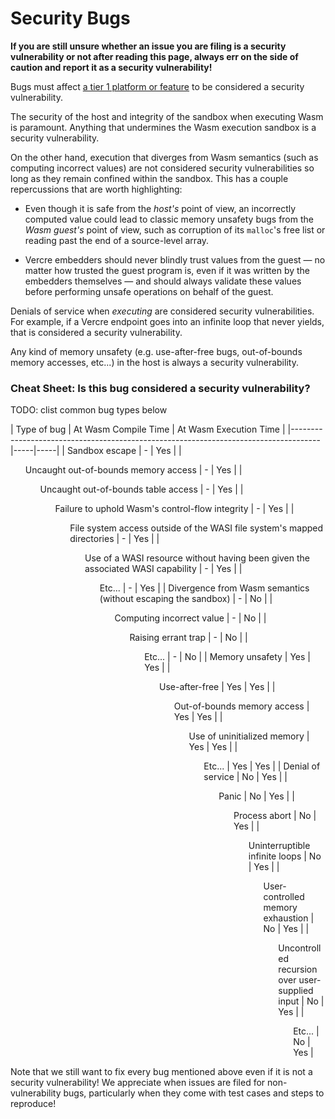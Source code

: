 # Security Bugs

**If you are still unsure whether an issue you are filing is a security
vulnerability or not after reading this page, always err on the side of caution
and report it as a security vulnerability!**

Bugs must affect [a tier 1 platform or feature](../stability/support-tiers.md) to be
considered a security vulnerability.

The security of the host and integrity of the sandbox when executing Wasm is
paramount. Anything that undermines the Wasm execution sandbox is a security
vulnerability.

On the other hand, execution that diverges from Wasm semantics (such as
computing incorrect values) are not considered security vulnerabilities so long
as they remain confined within the sandbox. This has a couple repercussions that
are worth highlighting:

* Even though it is safe from the *host's* point of view, an incorrectly
  computed value could lead to classic memory unsafety bugs from the *Wasm
  guest's* point of view, such as corruption of its `malloc`'s free list or
  reading past the end of a source-level array.

* Vercre embedders should never blindly trust values from the guest &mdash; no
  matter how trusted the guest program is, even if it was written by the
  embedders themselves &mdash; and should always validate these values before
  performing unsafe operations on behalf of the guest.

Denials of service when *executing* are considered security
vulnerabilities. For example, if a Vercre endpoint goes into an infinite loop 
that never yields, that is considered a security vulnerability.

Any kind of memory unsafety (e.g. use-after-free bugs, out-of-bounds memory
accesses, etc...) in the host is always a security vulnerability.

### Cheat Sheet: Is this bug considered a security vulnerability?

TODO: clist common bug types below

<div class="hidden">
| Type of bug                                     | At Wasm Compile Time | At Wasm Execution Time |
|-------------------------------------------------------------------------------------|-----|-----|
| Sandbox escape                                                                      | -   | Yes |
| <ul>Uncaught out-of-bounds memory access                                            | -   | Yes |
| <ul>Uncaught out-of-bounds table access                                             | -   | Yes |
| <ul>Failure to uphold Wasm's control-flow integrity                                 | -   | Yes |
| <ul>File system access outside of the WASI file system's mapped directories         | -   | Yes |
| <ul>Use of a WASI resource without having been given the associated WASI capability | -   | Yes |
| <ul>Etc...                                                                          | -   | Yes |
| Divergence from Wasm semantics (without escaping the sandbox)                       | -   | No  |
| <ul>Computing incorrect value                                                       | -   | No  |
| <ul>Raising errant trap                                                             | -   | No  |
| <ul>Etc...                                                                          | -   | No  |
| Memory unsafety                                                                     | Yes | Yes |
| <ul>Use-after-free                                                                  | Yes | Yes |
| <ul>Out-of-bounds memory access                                                     | Yes | Yes |
| <ul>Use of uninitialized memory                                                     | Yes | Yes |
| <ul>Etc...                                                                          | Yes | Yes |
| Denial of service                                                                   | No  | Yes |
| <ul>Panic                                                                           | No  | Yes |
| <ul>Process abort                                                                   | No  | Yes |
| <ul>Uninterruptible infinite loops                                                  | No  | Yes |
| <ul>User-controlled memory exhaustion                                               | No  | Yes |
| <ul>Uncontrolled recursion over user-supplied input                                 | No  | Yes |
| <ul>Etc...                                                                          | No  | Yes |
</div>

Note that we still want to fix every bug mentioned above even if it is not a
security vulnerability! We appreciate when issues are filed for
non-vulnerability bugs, particularly when they come with test cases and steps to
reproduce!
